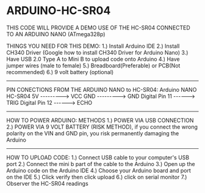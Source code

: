 # ARDUINO-HC-SR04
THIS CODE WILL PROVIDE A DEMO USE OF THE HC-SR04 CONNECTED TO AN ARDUINO NANO (ATmega328p)

THINGS YOU NEED FOR THIS DEMO:
1.) Install Arduino IDE
2.) Install CH340 Driver (Google how to install CH340 Driver for Arduino Nano)
3.) Have USB 2.0 Type A to Mini B to upload code onto Arduino
4.) Have jumper wires (male to female)
5.) Breadboard(Preferable) or PCB(Not recommended)
6.) 9 volt battery (optional)
_____________________________________________________________________________________
PIN CONECTIONS FROM THE ARDUINO NANO to HC-SR04:
Arduino NANO             HC-SR04
      5V    --------->    VCC
      GND   --------->    GND
Digital Pin 11 ------>    TRIG
Digital Pin 12 ------>    ECHO
______________________________________________________________________________________
HOW TO POWER ARDUINO:
       METHODS
1.) POWER VIA USB CONNECTION
2.) POWER VIA 9 VOLT BATTERY (RISK METHOD), if you connect the wrong polarity on the VIN and GND pin, you risk permanently damaging the Arduino
______________________________________________________________________________________
HOW TO UPLOAD CODE:
1.) Connect USB cable to your computer's USB port
2.) Connect the mini b part of the cable to the Arduino
3.) Open up the Arduino code on the Arduino IDE
4.) Choose your Arduino board and port on the IDE
5.) Click verify then click upload
6.) click on serial monitor
7.) Observer the HC-SR04 readings
